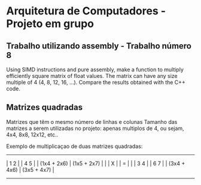 # Arquitetura de Computadores - Projeto em grupo

## Trabalho utilizando assembly - Trabalho número 8

Using SIMD instructions and pure assembly, make a function to multiply efficiently square
matrix of float values. The matrix can have any size multiple of 4 (4, 8, 12, 16, …). Compare
the results obtained with the C++ code. 

## Matrizes quadradas

Matrizes que têm o mesmo número de linhas e colunas
Tamanho das matrizes a serem utilizadas no projeto: apenas multiplos de 4, ou sejam, 4x4, 8x8, 12x12, etc..

Exemplo de multiplicaçao de duas matrizes quadradas:

-------      --------   -----------------------------
| 1  2 |     | 4  5 |   | (1x4 + 2x6) | (1x5 + 2x7) |
|      |  X  |      | = |                           |
| 3  4 |     | 6  7 |   | (3x4 + 4x6) | (3x5 + 4x7) |
-------      --------   -----------------------------

